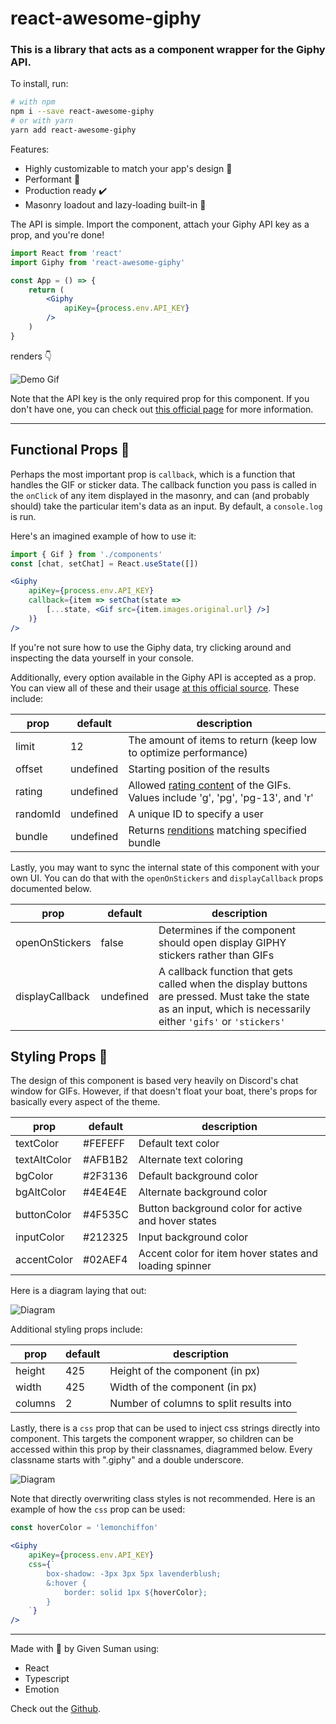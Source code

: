 # react-awesome-giphy

### This is a library that acts as a component wrapper for the Giphy API.

To install, run: 

```bash
# with npm
npm i --save react-awesome-giphy
# or with yarn
yarn add react-awesome-giphy
```

Features:

- Highly customizable to match your app's design 💅
- Performant 💪
- Production ready ✔️
- Masonry loadout and lazy-loading built-in 🧱

The API is simple. Import the component, attach your Giphy API key as a prop, and you're done!

```jsx
import React from 'react'
import Giphy from 'react-awesome-giphy'

const App = () => {
    return (
        <Giphy
            apiKey={process.env.API_KEY}
        />
    )
}
```
renders 👇

![Demo Gif](https://github.com/givensuman/react-awesome-giphy/blob/master/demo/assets/animation.gif?raw=true)

Note that the API key is the only required prop for this component. If you don't have one, you can check out [this official page](https://support.giphy.com/hc/en-us/articles/360020283431-Request-A-GIPHY-API-Key) for more information.

---

## Functional Props 🎣

Perhaps the most important prop is `callback`, which is a function that handles the GIF or sticker data. The callback function you pass is called in the `onClick` of any item displayed in the masonry, and can (and probably should) take the particular item's data as an input. By default, a `console.log` is run.

Here's an imagined example of how to use it:

```jsx
import { Gif } from './components'
const [chat, setChat] = React.useState([])

<Giphy 
    apiKey={process.env.API_KEY}
    callback={item => setChat(state => 
        [...state, <Gif src={item.images.original.url} />]
    )}
/>
```

If you're not sure how to use the Giphy data, try clicking around and inspecting the data yourself in your console.

Additionally, every option available in the Giphy API is accepted as a prop. You can view all of these and their usage [at this official source](https://developers.giphy.com/docs/api/endpoint). These include:

|prop |default |description
|--- |--- |---
|limit |12 |The amount of items to return (keep low to optimize performance)
|offset |undefined |Starting position of the results
|rating |undefined |Allowed [rating content](https://developers.giphy.com/docs/optional-settings/#rating) of the GIFs. Values include 'g', 'pg', 'pg-13', and 'r'
|randomId |undefined |A unique ID to specify a user
|bundle |undefined |Returns [renditions](https://developers.giphy.com/docs/optional-settings/#renditions-on-demand) matching specified bundle

Lastly, you may want to sync the internal state of this component with your own UI. You can do that with the `openOnStickers` and `displayCallback` props documented below.

|prop |default |description
|--- |--- |---
|openOnStickers |false |Determines if the component should open display GIPHY stickers rather than GIFs
|displayCallback |undefined |A callback function that gets called when the display buttons are pressed. Must take the state as an input, which is necessarily either `'gifs'` or `'stickers'`

## Styling Props 🎨

The design of this component is based very heavily on Discord's chat window for GIFs. However, if that doesn't float your boat, there's props for basically every aspect of the theme.

|prop |default |description
|--- |--- |---
|textColor |#FEFEFF |Default text color
|textAltColor |#AFB1B2|Alternate text coloring
|bgColor |#2F3136|Default background color
|bgAltColor |#4E4E4E|Alternate background color
|buttonColor |#4F535C|Button background color for active and hover states
|inputColor |#212325|Input background color
|accentColor |#02AEF4|Accent color for item hover states and loading spinner

Here is a diagram laying that out:

![Diagram](https://github.com/givensuman/react-awesome-giphy/blob/master/demo/assets/colors.png?raw=true)

Additional styling props include:

|prop |default |description
|--- |--- |---
|height |425 |Height of the component (in px)
|width |425 |Width of the component (in px)
|columns |2 |Number of columns to split results into

Lastly, there is a `css` prop that can be used to inject css strings directly into component. This targets the component wrapper, so children can be accessed within this prop by their classnames, diagrammed below. Every classname starts with ".giphy" and a double underscore.

![Diagram](https://github.com/givensuman/react-awesome-giphy/blob/master/demo/assets/classes.png?raw=true)

Note that directly overwriting class styles is not recommended. Here is an example of how the `css` prop can be used:

```jsx
const hoverColor = 'lemonchiffon'

<Giphy 
    apiKey={process.env.API_KEY}
    css={`
        box-shadow: -3px 3px 5px lavenderblush;
        &:hover {
            border: solid 1px ${hoverColor};
        }
    `}
/>
```

---

Made with 💙 by Given Suman using:
- React
- Typescript
- Emotion

Check out the [Github]('https://www.github.com/givensuman/react-awesome-giphy').